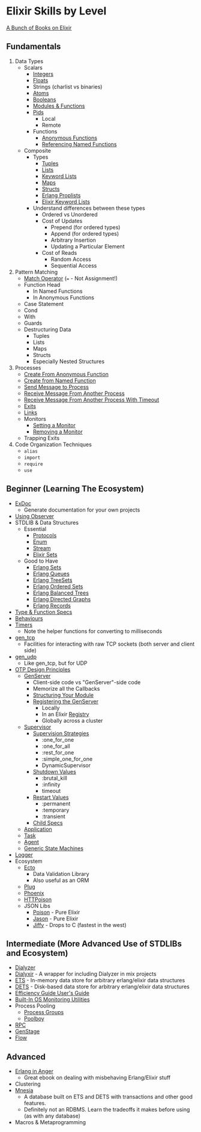 # Elixir Skills by Level

[A Bunch of Books on Elixir](https://github.com/h4cc/awesome-elixir#books)

## Fundamentals

1. Data Types
	- Scalars
		- [Integers](https://elixir-lang.org/getting-started/basic-types.html#basic-arithmetic)
		- [Floats](https://elixir-lang.org/getting-started/basic-types.html#basic-arithmetic)
		- Strings (charlist vs binaries)
		- [Atoms](https://elixir-lang.org/getting-started/basic-types.html#atoms)
		- [Booleans](https://elixir-lang.org/getting-started/basic-types.html#booleans)
		- [Modules & Functions](https://elixir-lang.org/getting-started/modules-and-functions.html)
		- [Pids](https://elixir-lang.org/getting-started/processes.html)
			- Local
			- Remote
		- Functions
			- [Anonymous Functions](https://elixirschool.com/en/lessons/basics/functions/#anonymous-functions)
			- [Referencing Named Functions](https://elixir-lang.org/getting-started/modules-and-functions.html#function-capturing)
	- Composite
		- Types
			- [Tuples](https://elixir-lang.org/getting-started/basic-types.html#tuples)
			- [Lists](https://elixir-lang.org/getting-started/basic-types.html#linked-lists)
			- [Keyword Lists](https://elixir-lang.org/getting-started/keywords-and-maps.html#keyword-lists)
			- [Maps](https://elixir-lang.org/getting-started/keywords-and-maps.html#maps)
			- [Structs](https://elixir-lang.org/getting-started/structs.html)
			- [Erlang Proplists](http://erlang.org/doc/man/proplists.html)
			- [Elixir Keyword Lists](https://hexdocs.pm/elixir/Keyword.html)
		- Understand differences between these types
			- Ordered vs Unordered
			- Cost of Updates
				- Prepend (for ordered types)
				- Append (for ordered types)
				- Arbitrary Insertion
				- Updating a Particular Element
			- Cost of Reads
				- Random Access
				- Sequential Access
2. Pattern Matching
	- [Match Operator](https://elixir-lang.org/getting-started/pattern-matching.html#the-match-operator) (`=` - Not Assignment!)
	- Function Head
		- In Named Functions
		- In Anonymous Functions
	- Case Statement
	- Cond
	- With
	- Guards
	- Destructuring Data
		- Tuples
		- Lists
		- Maps
		- Structs
		- Especially Nested Structures
3. Processes
	- [Create From Anonymous Function](https://hexdocs.pm/elixir/Kernel.html#spawn/1)
	- [Create from Named Function](https://hexdocs.pm/elixir/Kernel.html#spawn/3)
	- [Send Message to Process](https://hexdocs.pm/elixir/Kernel.html#send/2)
	- [Receive Message From Another Process](https://elixir-lang.org/getting-started/processes.html#send-and-receive)
	- [Receive Message From Another Process With Timeout](https://elixir-lang.org/getting-started/processes.html#send-and-receive)
	- [Exits](https://hexdocs.pm/elixir/Process.html#exit/2)
	- [Links](https://hexdocs.pm/elixir/Process.html#link/1)
	- Monitors
		- [Setting a Monitor](https://hexdocs.pm/elixir/Process.html#monitor/1)
		- [Removing a Monitor](https://hexdocs.pm/elixir/Process.html#demonitor/2)
	- Trapping Exits
4. Code Organization Techniques
	- `alias`
	- `import`
	- `require`
	- `use`

## Beginner (Learning The Ecosystem)

- [ExDoc](https://github.com/elixir-lang/ex_doc)
	- Generate documentation for your own projects
- [Using Observer](https://www.packtpub.com/mapt/book/application_development/9781784397517/1/ch01lvl1sec15/inspecting-your-system-with-observer)
- STDLIB & Data Structures
	- Essential
		- [Protocols](https://elixir-lang.org/getting-started/protocols.html)
		- [Enum](https://hexdocs.pm/elixir/Enum.html)
		- [Stream](https://hexdocs.pm/elixir/Stream.html)
		- [Elixir Sets](https://hexdocs.pm/elixir/MapSet.html)
	- Good to Have
		- [Erlang Sets](http://erlang.org/doc/man/sets.html)
		- [Erlang Queues](http://erlang.org/doc/man/queue.html)
		- [Erlang TreeSets](http://erlang.org/doc/man/gb_sets.html)
		- [Erlang Ordered Sets](http://erlang.org/doc/man/ordsets.html)
		- [Erlang Balanced Trees](http://erlang.org/doc/man/gb_trees.html)
		- [Erlang Directed Graphs](http://erlang.org/doc/man/digraph.html)
		- [Erlang Records](https://hexdocs.pm/elixir/Record.html)
- [Type & Function Specs](https://elixir-lang.org/getting-started/typespecs-and-behaviours.html#types-and-specs)
- [Behaviours](https://elixir-lang.org/getting-started/typespecs-and-behaviours.html#behaviours)
- [Timers](http://erlang.org/doc/man/timer.html)
	- Note the helper functions for converting to milliseconds
- [gen_tcp](http://erlang.org/doc/man/gen_tcp.html)
	- Facilities for interacting with raw TCP sockets (both server and client side)
- [gen_udp](http://erlang.org/doc/man/gen_udp.html)
	- Like gen_tcp, but for UDP
- [OTP Design Principles](http://erlang.org/doc/design_principles/des_princ.html)
	- [GenServer](https://hexdocs.pm/elixir/GenServer.html)
		- Client-side code vs "GenServer"-side code
		- Memorize all the Callbacks
		- [Structuring Your Module](https://medium.com/@CJPoll/opinion-genserver-best-practices-for-elixir-f53d3b060dbf)
		- [Registering the GenServer](https://hexdocs.pm/elixir/GenServer.html#module-name-registration)
			- Locally
			- In an Elixir [Registry](https://hexdocs.pm/elixir/Registry.html#content)
			- Globally across a cluster
	- [Supervisor](https://hexdocs.pm/elixir/Supervisor.html#content)
		- [Supervision Strategies](https://hexdocs.pm/elixir/Supervisor.html#module-strategies)
			- :one_for_one
			- :one_for_all
			- :rest_for_one
			- :simple_one_for_one
			- DynamicSupervisor
		- [Shutdown Values](https://hexdocs.pm/elixir/Supervisor.html#module-shutdown-values-shutdown)
			- :brutal_kill
			- :infinity
			- timeout
		- [Restart Values](https://hexdocs.pm/elixir/Supervisor.html#module-restart-values-restart)
			- :permanent
			- :temporary
			- :transient
		- [Child Specs](https://hexdocs.pm/elixir/Supervisor.html#module-child-specification)
	- [Application](https://hexdocs.pm/elixir/Application.html#content)
	- [Task](https://hexdocs.pm/elixir/Task.html#content)
	- [Agent](https://hexdocs.pm/elixir/Agent.html#content)
	- [Generic State Machines](http://erlang.org/doc/design_principles/statem.html)
- [Logger](https://hexdocs.pm/logger/Logger.html)
- Ecosystem
	- [Ecto](https://hexdocs.pm/ecto/Ecto.html)
		- Data Validation Library
		- Also useful as an ORM
	- [Plug](https://github.com/elixir-plug/plug)
	- [Phoenix](https://hexdocs.pm/phoenix/overview.html)
	- [HTTPoison](https://github.com/edgurgel/httpoison)
	- JSON Libs
		- [Poison](https://github.com/devinus/poison) - Pure Elixir
		- [Jason](https://github.com/michalmuskala/jason) - Pure Elixir
		- [Jiffy](https://github.com/davisp/jiffy) - Drops to C (fastest in the west)

## Intermediate (More Advanced Use of STDLIBs and Ecosystem)

- [Dialyzer](http://erlang.org/doc/apps/dialyzer/dialyzer_chapter.html)
- [Dialyxir](https://github.com/jeremyjh/dialyxir) - A wrapper for including Dialyzer in mix projects
- [ETS](http://erlang.org/doc/man/ets.html) - In-memory data store for arbitrary erlang/elixir data structures
- [DETS](http://erlang.org/doc/man/dets.html) - Disk-based data store for arbitrary erlang/elixir data structures
- [Efficiency Guide User's Guide](http://erlang.org/doc/efficiency_guide/users_guide.html)
- [Built-In OS Monitoring Utilities](http://erlang.org/doc/search/)
- Process Pooling
	- [Process Groups](http://erlang.org/doc/man/pg2.html)
	- [Poolboy](https://github.com/devinus/poolboy)
- [RPC](http://erlang.org/doc/man/rpc.html)
- [GenStage](https://hexdocs.pm/gen_stage/GenStage.html)
- [Flow](https://hexdocs.pm/flow/Flow.html)

## Advanced

- [Erlang in Anger](http://www.erlang-in-anger.com/)
	- Great ebook on dealing with misbehaving Erlang/Elixir stuff
- Clustering
- [Mnesia](http://erlang.org/doc/man/mnesia.html)
	- A database built on ETS and DETS with transactions and other good features.
	- Definitely not an RDBMS. Learn the tradeoffs it makes before using (as with
		any database)
- Macros & Metaprogramming
